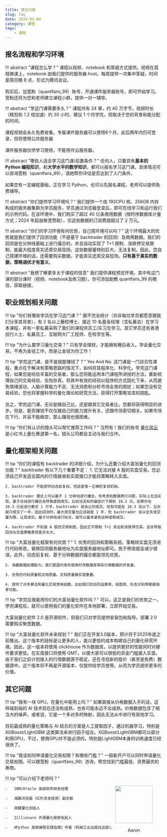 ```yaml
---
title: 常见问题
slug: faq
date: 2024-01-04
category: 课程
tags: 
    - 课程
---
```


## 报名流程和学习环境

!!! abstract "课程怎么学？"
    课程以视频、notebook 和答疑方式提供。视频在荔枝微课上，notebook 由我们提供的服务器 host。每周提供一次集中答疑，时间是周日晚 8 点，形式为腾讯会议。<br><br>
    购买后，加宽粉（quantfans_99）账号，开通课件服务器账号，即可开始学习。宽粉还将为您和老师建立课程小群，提供一对一辅导。

!!! abstract "学这门课需要多久？"
    课程共有 24 章，约 40 万字节，视频时长（精剪和 1.2 倍加速）约 30 小时。建议 1 个月学完，但取决于您的背景和能分配的时间。<br><br>
    课程视频会永久免费收看。专属课件服务器可以使用6个月，此后两年内仍可登录，但将使用公共服务器<br><br>课件服务器仅供学习使用，不能用作云服务器。

!!! abstract "哪些人适合学习这门课/前置条件？"
    任何人，只要具有**基本的 Python 编程知识**，和**大学水平的数学知识**，都可以报名学习这门课。具体情况可以咨询宽粉（quantfans_99），请她帮你评估是否达到了入门条件。<br><br>如果您有一定编程基础，正在学习 Python，也可以先报名课程，老师可以提供免费辅导。

!!! abstract "你们提供学习环境吗？"
    我们提供一个由 192CPU 核、256GB 内存构成的服务器集群为学员服务，学员通过浏览器登录后，即可在线学习和运行我们的示例代码。在该环境中，我们购买了超过 40 亿条商用数据（按时序数据库计量方式；2024 年起由聚宽赞助），仅这些数据的订阅费就超过了 2 万元。

!!! abstract "你们的学习环境有何优势，自己搭环境可以吗？"
    这个环境最大的优势就是我们提供了回测功能（不是基于 backtrader 的回测）及商用数据。我们的回测是在分钟线基础上进行撮合的，并且自动实现了 T+1 限制、涨跌停交易限制，能最大程度真实还原交易现场。这些数据量特别巨大，无法复制。因此，您自己搭建环境的话，还需要购买数据，才能真实还原交易现场。**只有基于真实的数据，策略调优才有意义**。

!!! abstract "我想了解更多关于课程的信息"
    我们提供课程预览环境，其中有这门课的部分课时（视频、notebook及练习题）。你可添加助教 quantfans_99 的微信，获取链接。

## 职业规划相关问题

!!! tip "你们有哪些学员在学习这门课？"
    据不完全统计（并非每位学员都愿意跟我们分享其背景），有 2 名以上藤校博士、接近 10 名基金经理（含私募总）在学习本课程，并有一家私募采购了我们的课程供员工/实习生学习。其它学员还有香港投行人士、私募员工、互联网大厂工程师、在校学生等。
    
!!! tip "为什么要学习量化交易？"
    只有学会理财，才能拥有睡后收入。学会量化交易，不再为金钱工作，而是让金钱为你工作！

!!! tip "学完这门课，是不是就能赚钱了？"
    Yes And No. 这门课是一门综合性课程，重点在于解决有策略思路的情况下，如何将其程序化、科学化。学完这门课程，如果您是经验丰富的交易者，那么您将能运用本门课程所讲授的方法，重新梳理自己的交易经验，去伪存真，将其中有效的经验以程序的方式固化下来，从而避免情绪波动、人脑计算能力不足、无法洞悉和分析市场全景的困扰；如果您没有交易经验，您也将掌握科学的量化理论和研究方法，获得打开策略宝库的钥匙。<br><br>总之，学完这门课，无论是跟自己比，还是跟其它交易者比，您都将获得明显的进步。但是，能否赚钱不仅仅跟自己的能力提升有关，还跟市场密切相关。如果市场在下行，并且不能做空，那么赚钱也很困难。

!!! tip "你们有认识的猎头可以帮忙推荐工作吗？"
    当然有！我们的账号 [量化风云](https://www.xiaohongshu.com/user/profile/5ba12feef7e8b9437f3aca0c) 是小红书上量化赛道第一名，猎头公司都会主动与我们合作。

## 量化框架相关问题

!!! tip "你们的课程有 backtrader 的详细介绍，为什么还要介绍大富翁量化的回测功能？"
    backtrader 有以下几个重要不足：
    1. 它无法对接 A 股的实盘交易。您必须自己开发适合国内的行情接收和实盘接口才能将策略转入实盘。
   
    2. backtrader 不能提供动态前复权。但这是惟一正确的复权机制。

    3. backtrader 理论上可以基于 1 分钟线进行撮合，但考虑到数据拷贝问题，实际上无法实现。基于日线进行撮合会导致虚假成交。比如当天标的最低价下探到 10.2 元，如果你在 10.3 元处进行委买 1 万手，backtrader 就会让你成交。但有可能在 10.3 及以下，当天就只成交了一手，因此回测时，最大成交量也应该就是 1 手，但 backtrader 会以全天成交量为限，让其成交。基于分钟线进行拟合，就可以基本避免这种虚假成交。

    4. backtrader 不知道 A 股的交易制度，因此它不限制 T+1 卖出和涨跌停交易。这会导致回测与实盘策略表现差异太大。

!!! tip "大富翁量化框架有何优势？"
    1. 优秀的回测和策略系统。策略转实盘无须进行代码修改，替换回测服务器地址为实盘服务器地址即可。免于修改就会减少错误。此外，动态前复权、基于分钟数据的撮合都是领先优势。

    2. 海量数据处理能力。我们是国内率先使用时序数据库保存行情数据的开发者。

    3. 优秀的代码质量和文档质量。文档质量确实很重要。

    4. 提供了许多算法和量化交易常用函数。比如我们的日历运算库、绘图库、形态识别等都是独家功能。

!!! tip "学完后我能用你们的大富翁量化软件吗？"
    可以，这正是我们的优势之一。学完课程后，就可以使用我们的量化软件在本地部署，立即开始交易。<br><br>
    大富翁量化软件 2.0 是开源软件，但我们只对学员提供安装包和指导。部署 2.0 需要购买聚宽数据。

!!! tip "大富翁量化软件未来规划？"
    我们正在开发3.0版本，预计将于2025年底之前推出。这个版本的目标是让更多的人，能以更低的成本构建自己的量化研究环境。因此，这一版本将使用 clickhouse 作为数据库，以提供更好的性能同时对硬件要求更低。在实盘接口将使用 QMT，以便大家可以很低的资金门槛接入实盘。由于我们之前计划接入的行情数据源不稳定，还在寻找新的低价（甚至是免费）数据源中。这个版本将不再是开源版本，仅提供给学员使用，从而为学员提供更多的价值。

## 其它问题

!!! tip "我有一块 GPU，在量化中能用上吗？"
    如果直接从价格数据入手的话，这样端到端的 AI 技术现在还没有成熟，也有可能永远不会成熟。价格数据包含了相当大的噪声，或者说，它是一个多对多的映射，因此无法从中进行有效地学习。<br><br>
    目前最成熟的量化策略与 AI 结合的方案是人工提取因子，通过机器学习，特别是 XGBoost/LightGBM 这类算法来进行因子组合。XGBoost/LightGBM都可以部分利用GPU，不过，使用GPU并不是必须的。特别是LightGBM本身的训练速度已经很快了。

!!! tip "我该如何申请量化交易权限？有哪些门槛？"
    一般新开户可以同时申请量化交易权限。可以跟宽粉（quantfans_99）咨询，帮您找到门槛最低、资费最优的券商。

!!! tip "可以介绍下老师吗？"
    <div style="width:150px; position: relative;float:right">
        <img src="https://images.jieyu.ai/images/hot/me.png" style="width: 120px; display:inline-block"/>
        <p style="text-align:center;width:120px"> Aaron </p>
    </div>

    -   IBM/Oracle 高级软件研发经理

    -   海豚浏览器（红杉资本投资）副总裁

    -   匡醍量化创始人

    -   Zillionare 开源量化框架发起人

    -   《Python 高效编程实践指南》作者（机械工业出版社出版）。
